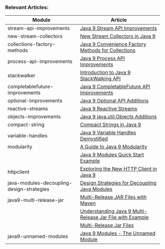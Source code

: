 ### Relevant Articles: 

Module | Article
--|--
stream-api-improvements | [Java 9 Stream API Improvements](http://www.baeldung.com/java-9-stream-api)
new-stream-collectors | [New Stream Collectors in Java 9](http://www.baeldung.com/java9-stream-collectors)
collections-factory-methods | [Java 9 Convenience Factory Methods for Collections](http://www.baeldung.com/java-9-collections-factory-methods)
process-api-improvements | [Java 9 Process API Improvements](http://www.baeldung.com/java-9-process-api)
stackwalker | [Introduction to Java 9 StackWalking API](http://www.baeldung.com/java-9-stackwalking-api)
completablefuture-improvements | [Java 9 CompletableFuture API Improvements](http://www.baeldung.com/java-9-completablefuture)
optional-improvements | [Java 9 Optional API Additions](http://www.baeldung.com/java-9-optional)
reactive-streams | [Java 9 Reactive Streams](http://www.baeldung.com/java-9-reactive-streams)
objects-improvements | [Java 9 java.util.Objects Additions](http://www.baeldung.com/java-9-objects-new)
compact-string | [Compact Strings in Java 9](http://www.baeldung.com/java-9-compact-string)
variable-handles | [Java 9 Variable Handles Demystified](http://www.baeldung.com/java-variable-handles)
modularity | [A Guide to Java 9 Modularity](http://www.baeldung.com/java-9-modularity)
| | [Java 9 Modules Quick Start Example](https://www.logicbig.com/tutorials/core-java-tutorial/modules/quick-start.html)
httpclient | [Exploring the New HTTP Client in Java 9](http://www.baeldung.com/java-9-http-client)
java-modules-decoupling-design-strategies | [Design Strategies for Decoupling Java Modules](https://www.baeldung.com/java-modules-decoupling-design-strategies)
java9-multi-release-jar | [Multi-Release JAR Files with Maven](https://www.baeldung.com/maven-multi-release-jars)
| | [Understanding Java 9 Multi-Release Jar File with Example](https://www.logicbig.com/tutorials/core-java-tutorial/java-9-changes/multi-release-jars.html)
| | [Multi-Release Jar Files](https://www.baeldung.com/java-multi-release-jar)
java9-unnamed-modules | [Java 9 Modules - The Unnamed Module](https://www.logicbig.com/tutorials/core-java-tutorial/modules/unnamed-modules.html) 